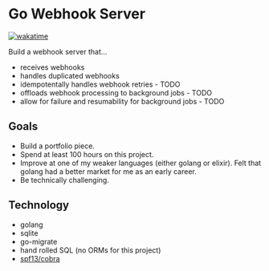 # Go Webhook Server

[![wakatime](https://wakatime.com/badge/user/bfa5a500-7b93-4deb-a695-4567ab9e77a8/project/018d7932-9a15-4a60-bb32-cbc13a35a2a9.svg)](https://wakatime.com/badge/user/bfa5a500-7b93-4deb-a695-4567ab9e77a8/project/018d7932-9a15-4a60-bb32-cbc13a35a2a9)

Build a webhook server that...

- receives webhooks
- handles duplicated webhooks
- idempotentally handles webhook retries - TODO
- offloads webhook processing to background jobs - TODO
- allow for failure and resumability for background jobs - TODO

## Goals

- Build a portfolio piece.
- Spend at least 100 hours on this project.
- Improve at one of my weaker languages (either golang or elixir). Felt that golang had a better market for me as an early career.
- Be technically challenging.

## Technology

- golang
- sqlite
- go-migrate
- hand rolled SQL (no ORMs for this project)
- [spf13/cobra](https://github.com/spf13/cobra)
